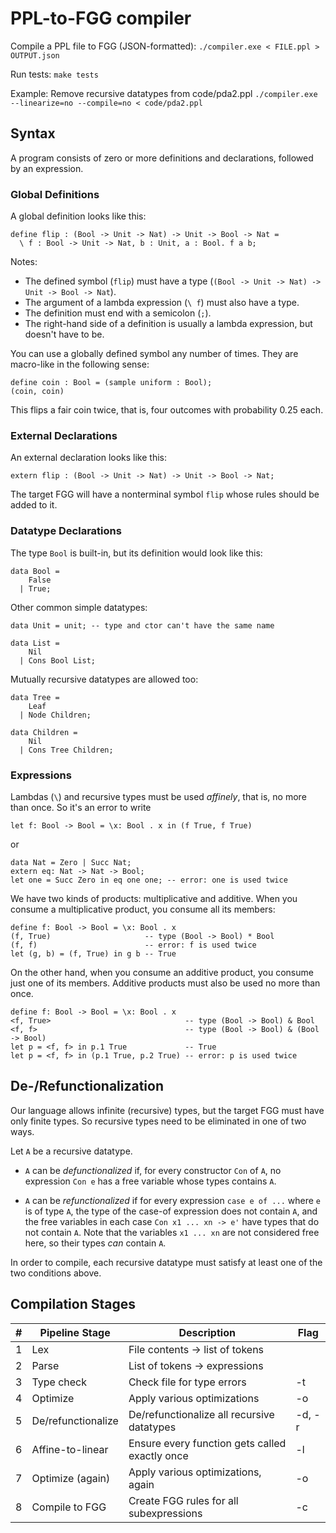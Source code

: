# PPL-to-FGG compiler

Compile a PPL file to FGG (JSON-formatted):
`./compiler.exe < FILE.ppl > OUTPUT.json`

Run tests:
`make tests`

Example: Remove recursive datatypes from code/pda2.ppl
`./compiler.exe --linearize=no --compile=no < code/pda2.ppl`

## Syntax

A program consists of zero or more definitions and declarations, followed by an expression.

### Global Definitions

A global definition looks like this:

    define flip : (Bool -> Unit -> Nat) -> Unit -> Bool -> Nat =
      \ f : Bool -> Unit -> Nat, b : Unit, a : Bool. f a b;
    

Notes:
- The defined symbol (`flip`) must have a type (`(Bool -> Unit -> Nat) -> Unit -> Bool -> Nat`).
- The argument of a lambda expression (`\ f`) must also have a type.
- The definition must end with a semicolon (`;`).
- The right-hand side of a definition is usually a lambda expression, but doesn't have to be.

You can use a globally defined symbol any number of times. They are macro-like in the following sense:

    define coin : Bool = (sample uniform : Bool);
    (coin, coin)

This flips a fair coin twice, that is, four outcomes with probability 0.25 each.

### External Declarations

An external declaration looks like this:

    extern flip : (Bool -> Unit -> Nat) -> Unit -> Bool -> Nat;

The target FGG will have a nonterminal symbol `flip` whose rules should be added to it.

### Datatype Declarations

The type `Bool` is built-in, but its definition would look like this:
```
data Bool =
    False
  | True;
```

Other common simple datatypes:
```
data Unit = unit; -- type and ctor can't have the same name

data List =
    Nil
  | Cons Bool List;
```

Mutually recursive datatypes are allowed too:
```
data Tree =
    Leaf
  | Node Children;

data Children =
    Nil
  | Cons Tree Children;
```

### Expressions

Lambdas (`\`) and recursive types must be used _affinely_, that is, no
more than once. So it's an error to write

```
let f: Bool -> Bool = \x: Bool . x in (f True, f True)
```

or

```
data Nat = Zero | Succ Nat;
extern eq: Nat -> Nat -> Bool;
let one = Succ Zero in eq one one; -- error: one is used twice
```

We have two kinds of products: multiplicative and additive. When you
consume a multiplicative product, you consume all its members:

```
define f: Bool -> Bool = \x: Bool . x
(f, True)                     -- type (Bool -> Bool) * Bool
(f, f)                        -- error: f is used twice
let (g, b) = (f, True) in g b -- True
```

On the other hand, when you consume an additive product, you consume
just one of its members. Additive products must also be used no more
than once.

```
define f: Bool -> Bool = \x: Bool . x
<f, True>                              -- type (Bool -> Bool) & Bool
<f, f>                                 -- type (Bool -> Bool) & (Bool -> Bool)
let p = <f, f> in p.1 True             -- True
let p = <f, f> in (p.1 True, p.2 True) -- error: p is used twice
```

## De-/Refunctionalization

Our language allows infinite (recursive) types, but the target FGG
must have only finite types. So recursive types need to be eliminated
in one of two ways.

Let `A` be a recursive datatype.

- `A` can be _defunctionalized_ if, for every constructor `Con` of
  `A`, no expression `Con e` has a free variable whose types
  contains `A`.

- `A` can be _refunctionalized_ if for every expression `case e of
  ...` where `e` is of type `A`, the type of the case-of expression
  does not contain `A`, and the free variables in each case `Con x1
  ... xn -> e'` have types that do not contain `A`. Note that the
  variables `x1 ... xn` are not considered free here, so their types
  _can_ contain `A`.

In order to compile, each recursive datatype must satisfy at least one
of the two conditions above.

## Compilation Stages

\# | Pipeline Stage            | Description                                     | Flag
--:| ------------------------- | ----------------------------------------------- | -----
 1 | Lex                       | File contents -> list of tokens                 |
 2 | Parse                     | List of tokens -> expressions                   |
 3 | Type check                | Check file for type errors                      | -t
 4 | Optimize                  | Apply various optimizations                     | -o
 5 | De/refunctionalize        | De/refunctionalize all recursive datatypes      | -d, -r
 6 | Affine-to-linear          | Ensure every function gets called exactly once  | -l
 7 | Optimize (again)          | Apply various optimizations, again              | -o
 8 | Compile to FGG            | Create FGG rules for all subexpressions         | -c
